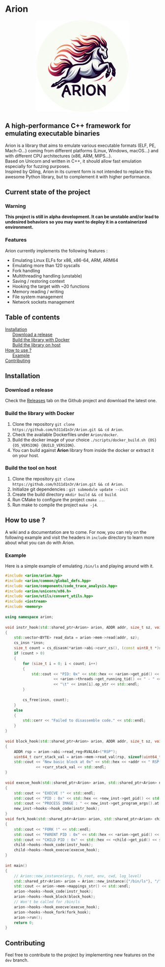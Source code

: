 # Arion

<div align="center"><img src="./logo.png" alt="Arion Logo" width="300"></div>

## A high-performance C++ framework for emulating executable binaries  
Arion is a library that aims to emulate various executable formats (ELF, PE, Mach-O...) coming from different platforms (Linux, Windows, macOS...) and with different CPU architectures (x86, ARM, MIPS...).  
Based on Unicorn and written in C++, it should allow fast emulation especially for fuzzing purposes.  
Inspired by Qiling, Arion in its current form is not intended to replace this awesome Python library, but to complement it with higher performance.  

## Current state of the project
### Warning
**This project is still in alpha development. It can be unstable and/or lead to undesired behaviors so you may want to deploy it in a containerized environment.**  
### Features
Arion currently implements the following features :  
- Emulating Linux ELFs for x86, x86-64, ARM, ARM64  
- Emulating more than 120 syscalls  
- Fork handling  
- Multithreading handling (unstable)  
- Saving / restoring context  
- Hooking the target with ~20 functions  
- Memory reading / writing  
- File system management  
- Network sockets management  

## Table of contents
[Installation](#install)  
&nbsp;&nbsp;&nbsp;&nbsp;&nbsp;&nbsp;[Download a release](#install_release)  
&nbsp;&nbsp;&nbsp;&nbsp;&nbsp;&nbsp;[Build the library with Docker](#install_build_docker)  
&nbsp;&nbsp;&nbsp;&nbsp;&nbsp;&nbsp;[Build the library on host](#install_build_host)  
[How to use ?](#how)  
&nbsp;&nbsp;&nbsp;&nbsp;&nbsp;&nbsp;[Example](#how_example)  
[Contributing](#contributing)

<a name="install"/>

## Installation

<a name="install_release"/>

### Download a release
Check the [Releases](https://github.com/h311d1n3r/Arion/releases/) tab on the Github project and download the latest one.  

<a name="install_build_docker"/>

### Build the library with Docker
1. Clone the repository `git clone https://github.com/h311d1n3r/Arion.git && cd Arion`.
2. Check the available Dockerfiles under `Arion/docker`.  
3. Build the docker image of your choice `./scripts/docker_build.sh {OS}{OS_VERSION} {BUILD_VERSION}`.  
4. You can build against **Arion** library from inside the docker or extract it on your host.  

<a name="install_build_host"/>

### Build the tool on host  
1. Clone the repository `git clone https://github.com/h311d1n3r/Arion.git && cd Arion`.
2. Initialize git dependencies : `git submodule update --init`  
3. Create the build directory `mkdir build && cd build`.  
4. Run CMake to configure the project `cmake ..`.
5. Run make to compile the project `make -j4`.  

<a name="how"/>

## How to use ?
A wiki and a documentation are to come. For now, you can rely on the following example and visit the headers in `include` directory to learn more about what you can do with Arion.  

<a name="how_example"/>

### Example
Here is a simple example of emulating `/bin/ls` and playing around with it.  

```C++
#include <arion/arion.hpp>
#include <arion/common/global_defs.hpp>
#include <arion/components/code_trace_analysis.hpp>
#include <arion/unicorn/x86.h>
#include <arion/utils/convert_utils.hpp>
#include <iostream>
#include <memory>

using namespace arion;

void instr_hook(std::shared_ptr<Arion> arion, ADDR addr, size_t sz, void *user_data)
{
    std::vector<BYTE> read_data = arion->mem->read(addr, sz);
    cs_insn *insn;
    size_t count = cs_disasm(*arion->abi->curr_cs(), (const uint8_t *)read_data.data(), sz, addr, 0, &insn);
    if (count > 0)
    {
        for (size_t i = 0; i < count; i++)
        {
            std::cout << "PID: 0x" << std::hex << +arion->get_pid() << " TID: 0x" << std::hex
                      << +arion->threads->get_running_tid() << " - " << insn[i].address << ":\t" << insn[i].mnemonic
                      << "\t" << insn[i].op_str << std::endl;
        }

        cs_free(insn, count);
    }
    else
    {
        std::cerr << "Failed to disassemble code." << std::endl;
    }
}

void block_hook(std::shared_ptr<Arion> arion, ADDR addr, size_t sz, void *user_data)
{
    ADDR rsp = arion->abi->read_reg<RVAL64>("RSP");
    uint64_t curr_stack_val = arion->mem->read_val(rsp, sizeof(uint64_t));
    std::cout << "New basic block at 0x" << std::hex << +addr << " RSP : 0x" << std::hex << +rsp << " [RSP] : 0x" << std::hex
              << +curr_stack_val << std::endl;
}

void execve_hook(std::shared_ptr<Arion> arion, std::shared_ptr<Arion> new_inst, void *user_data)
{
    std::cout << "EXECVE !" << std::endl;
    std::cout << "PID : 0x" << std::hex << +new_inst->get_pid() << std::endl;
    std::cout << "PROCESS IMAGE : " << new_inst->get_program_args().at(0) << std::endl;
    new_inst->hooks->hook_code(instr_hook);
}
void fork_hook(std::shared_ptr<Arion> arion, std::shared_ptr<Arion> child, void *user_data)
{
    std::cout << "FORK !" << std::endl;
    std::cout << "PARENT PID : 0x" << std::hex << +arion->get_pid() << std::endl;
    std::cout << "CHILD PID : 0x" << std::hex << +child->get_pid() << std::endl;
    child->hooks->hook_code(instr_hook);
    child->hooks->hook_execve(execve_hook);
}

int main()
{
    // Arion::new_instance(args, fs_root, env, cwd, log_level)
    std::shared_ptr<Arion> arion = Arion::new_instance({"/bin/ls"}, "/", {}, "/", ARION_LOG_LEVEL::OFF);
    std::cout << arion->mem->mappings_str() << std::endl;
    arion->hooks->hook_code(instr_hook);
    arion->hooks->hook_block(block_hook);
    // Won't be called for /bin/ls
    arion->hooks->hook_execve(execve_hook);
    arion->hooks->hook_fork(fork_hook);
    arion->run();
    return 0;
}
```

<a name="contributing"/>

## Contributing

Feel free to contribute to the project by implementing new features on the `dev` branch.  
